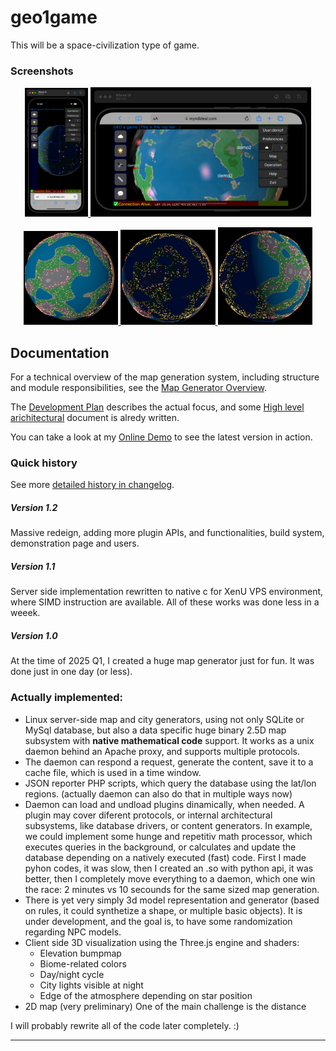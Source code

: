 # geo1game
This will be a space-civilization type of game.
### Screenshots
<p align="center">
  <a href="doc/s4v1.2.5.png" target="_blank">
    <img src="doc/s4v1.2.5.png" height=30% width="20%">
  </a>
    <a href="doc/s5v1.2.5.png" target="_blank">
    <img src="doc/s5v1.2.5.png" height=30% width=70%>
  </a>
</p>
<p align="center">
  <a href="doc/s1.png" target="_blank">
    <img src="doc/s1.png" width="30%">
  </a>
  <a href="doc/s2.png" target="_blank">
    <img src="doc/s2.png" width="30%">
  </a>
  <a href="doc/s3.png" target="_blank">
    <img src="doc/s3.png" width="30%">
  </a>
</p>

## Documentation

For a technical overview of the map generation system, including structure and module responsibilities, see the [Map Generator Overview](doc/overview.md).

The [Development Plan](doc/devplan.md) describes the actual focus, and some [High level arichitectural](doc/architect.md) document is alredy written.

You can take a look at my [Online Demo](https://myndideal.com/geo/) to see the latest version in action.

### Quick history
See more [detailed history in changelog](doc/changelog.md).
##### Version 1.2
Massive redeign, adding more plugin APIs, and functionalities, build system, demonstration page and users.
##### Version 1.1
Server side implementation rewritten to native c for XenU VPS environment, where SIMD instruction are available. 
All of these works was done less in a weeek.
##### Version 1.0
At the time of 2025 Q1, I created a huge map generator just for fun. It was done just in one day (or less).

### Actually implemented:
- Linux server-side map and city generators, using not only SQLite or MySql database, but also a data specific huge binary 2.5D map subsystem with **native mathematical code** support. It works as a unix daemon behind an Apache proxy, and supports multiple protocols.
- The daemon can respond a request, generate the content, save it to a cache file, which is used in a time window.
- JSON reporter PHP scripts, which query the database using the lat/lon regions. (actually daemon can also do that in multiple ways now)
- Daemon can load and undload plugins dinamically, when needed. A plugin may cover diferent protocols, or internal architectural subsystems, like database drivers, or content generators. In example, we could implement some hunge and repetitiv math processor, which executes queries in the background, or calculates and update the database depending on a natively executed (fast) code. First I made pyhon codes, it was slow, then I created an .so with python api, it was better, then I completely move everything to a daemon, which one win the race: 2 minutes vs 10 secounds for the same sized map generation.
- There is yet very simply 3d model representation and generator (based on rules, it could synthetize a shape, or multiple basic objects). It is under development, and the goal is, to have some randomization regarding NPC models.
- Client side 3D visualization using the Three.js engine and shaders:
  - Elevation bumpmap
  - Biome-related colors
  - Day/night cycle
  - City lights visible at night
  - Edge of the atmosphere depending on star position
- 2D map (very preliminary) One of the main challenge is the distance 

I will probably rewrite all of the code later completely. :)

---